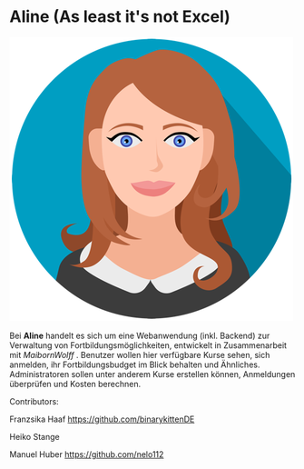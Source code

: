 # Aline (As least it's not Excel)

![](codebase/ui/src/assets/aline_500x500.png?raw=true)

Bei **Aline** handelt es sich um eine Webanwendung (inkl. Backend) zur Verwaltung von Fortbildungsmöglichkeiten, entwickelt in Zusammenarbeit mit *MaibornWolff* .
Benutzer wollen hier verfügbare Kurse sehen, sich anmelden, ihr Fortbildungsbudget im Blick behalten und Ähnliches.
Administratoren sollen unter anderem Kurse erstellen können, Anmeldungen überprüfen und Kosten berechnen.

Contributors:

Franzsika Haaf
https://github.com/binarykittenDE

Heiko Stange

Manuel Huber 
https://github.com/nelo112
